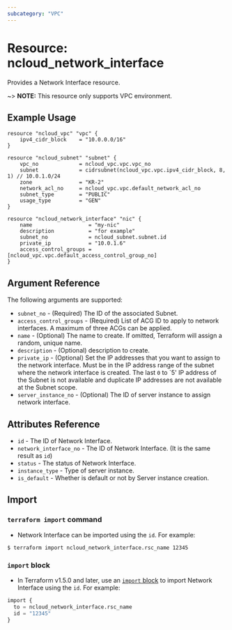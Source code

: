 ```yaml
---
subcategory: "VPC"
---
```



# Resource: ncloud_network_interface

Provides a Network Interface resource.

~> **NOTE:** This resource only supports VPC environment.

## Example Usage

```hcl
resource "ncloud_vpc" "vpc" {
	ipv4_cidr_block    = "10.0.0.0/16"
}

resource "ncloud_subnet" "subnet" {
	vpc_no             = ncloud_vpc.vpc.vpc_no
	subnet             = cidrsubnet(ncloud_vpc.vpc.ipv4_cidr_block, 8, 1) // 10.0.1.0/24
	zone               = "KR-2"
	network_acl_no     = ncloud_vpc.vpc.default_network_acl_no
	subnet_type        = "PUBLIC"
	usage_type         = "GEN"
}

resource "ncloud_network_interface" "nic" {
	name                  = "my-nic"
	description           = "for example"
	subnet_no             = ncloud_subnet.subnet.id
	private_ip            = "10.0.1.6"
	access_control_groups = [ncloud_vpc.vpc.default_access_control_group_no]
}
```

## Argument Reference

The following arguments are supported:

* `subnet_no` - (Required) The ID of the associated Subnet.
* `access_control_groups` - (Required) List of ACG ID to apply to network interfaces. A maximum of three ACGs can be
  applied.
* `name` - (Optional) The name to create. If omitted, Terraform will assign a random, unique name.
* `description` - (Optional) description to create.
* `private_ip` - (Optional) Set the IP addresses that you want to assign to the network interface. Must be in the IP
  address range of the subnet where the network interface is created. The last `0` to `5' IP address of the Subnet is
  not available and duplicate IP addresses are not available at the Subnet scope.
* `server_instance_no` - (Optional) The ID of server instance to assign network interface.

## Attributes Reference

* `id` - The ID of Network Interface.
* `network_interface_no` - The ID of Network Interface. (It is the same result as `id`)
* `status` - The status of Network Interface.
* `instance_type` - Type of server instance.
* `is_default` - Whether is default or not by Server instance creation.

## Import

### `terraform import` command

* Network Interface can be imported using the `id`. For example:

```console
$ terraform import ncloud_network_interface.rsc_name 12345
```

### `import` block

* In Terraform v1.5.0 and later, use an [`import` block](https://developer.hashicorp.com/terraform/language/import) to import Network Interface using the `id`. For example:

```terraform
import {
  to = ncloud_network_interface.rsc_name
  id = "12345"
}
```
